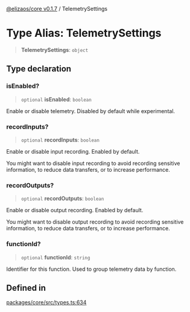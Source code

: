 [@elizaos/core v0.1.7](../index.md) / TelemetrySettings

# Type Alias: TelemetrySettings

> **TelemetrySettings**: `object`

## Type declaration

### isEnabled?

> `optional` **isEnabled**: `boolean`

Enable or disable telemetry. Disabled by default while experimental.

### recordInputs?

> `optional` **recordInputs**: `boolean`

Enable or disable input recording. Enabled by default.

You might want to disable input recording to avoid recording sensitive
information, to reduce data transfers, or to increase performance.

### recordOutputs?

> `optional` **recordOutputs**: `boolean`

Enable or disable output recording. Enabled by default.

You might want to disable output recording to avoid recording sensitive
information, to reduce data transfers, or to increase performance.

### functionId?

> `optional` **functionId**: `string`

Identifier for this function. Used to group telemetry data by function.

## Defined in

[packages/core/src/types.ts:634](https://github.com/ai16z/eliza/blob/main/packages/core/src/types.ts#L634)
